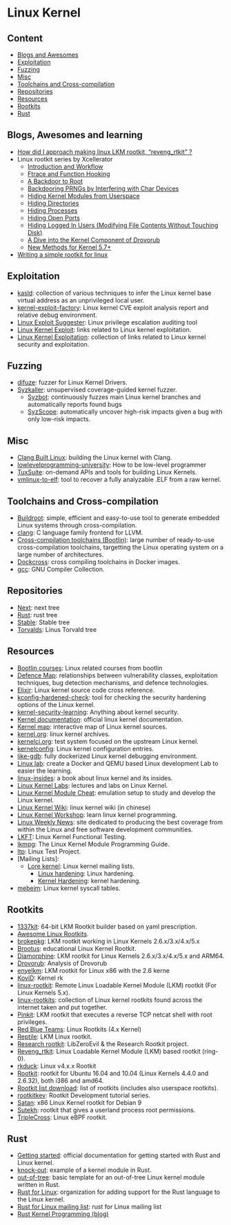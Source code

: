 # Linux Kernel

## Content

* [Blogs and Awesomes](#blogs-awesomes-and-learning)
* [Exploitation](#exploitation)
* [Fuzzing](#fuzzing)
* [Misc](#misc)
* [Toolchains and Cross-compilation](#toolchains-and-cross-compilation)
* [Repositories](#repositories)
* [Resources](#resources)
* [Rootkits](#rootkits)
* [Rust](#rust)

## Blogs, Awesomes and learning

* [How did I approach making linux LKM rootkit, “reveng_rtkit” ?][70]
* Linux rootkit series by Xcellerator
  * [Introduction and Workflow][51]
  * [Ftrace and Function Hooking][52]
  * [A Backdoor to Root][53]
  * [Backdooring PRNGs by Interfering with Char Devices][54]
  * [Hiding Kernel Modules from Userspace][55]
  * [Hiding Directories][56]
  * [Hiding Processes][57]
  * [Hiding Open Ports][58]
  * [Hiding Logged In Users (Modifying File Contents Without Touching Disk)][59]
  * [A Dive into the Kernel Component of Drovorub][60]
  * [New Methods for Kernel 5.7+][61]
* [Writing a simple rootkit for linux][87]

## Exploitation

* [kasld][1]: collection of various techniques to infer the Linux kernel base
  virtual address as an unprivileged local user.
* [kernel-exploit-factory][16]: Linux kernel CVE exploit analysis report and
  relative debug environment.
* [Linux Exploit Suggester][83]: Linux privilege escalation auditing tool
* [Linux Kernel Exploit][17]: links related to Linux kernel exploitation.
* [Linux Kernel Exploitation][18]: collection of links related to Linux kernel
  security and exploitation.

## Fuzzing

* [difuze][19]: fuzzer for Linux Kernel Drivers.
* [Syzkaller][20]: unsupervised coverage-guided kernel fuzzer.
  * [Syzbot][21]: continuously fuzzes main Linux kernel branches and
    automatically reports found bugs
  * [SyzScope][22]: automatically uncover high-risk impacts given a bug with
    only low-risk impacts.

## Misc

* [Clang Built Linux][23]: building the Linux kernel with Clang.
* [lowlevelprogramming-university][82]: How to be low-level programmer
* [TuxSuite][42]: on-demand APIs and tools for building Linux Kernels.
* [vmlinux-to-elf][86]: tool to recover a fully analyzable .ELF from a raw
  kernel.

## Toolchains and Cross-compilation

* [Buildroot][15]: simple, efficient and easy-to-use tool to generate embedded
  Linux systems through cross-compilation.
* [clang][11]: C language family frontend for LLVM.
* [Cross-compilation toolchains (Bootlin)][12]: large number of ready-to-use
  cross-compilation toolchains, targetting the Linux operating system on a large
  number of architectures.
* [Dockcross][14]: cross compiling toolchains in Docker images.
* [gcc][13]: GNU Compiler Collection.

## Repositories

* [Next][48]: next tree
* [Rust][49]: rust tree
* [Stable][47]: Stable tree
* [Torvalds][46]: Linus Torvald tree

## Resources

* [Bootlin courses][66]: Linux related courses from bootlin
* [Defence Map][24]: relationships between vulnerability classes, exploitation
  techniques, bug detection mechanisms, and defence technologies.
* [Elixir][40]: Linux kernel source code cross reference.
* [kconfig-hardened-check][25]: tool for checking the security hardening
  options of the Linux kernel.
* [kernel-security-learning][26]: Anything about kernel security.
* [Kernel documentation][27]: official linux kernel documentation.
* [Kernel map][67]: interactive map of Linux kernel sources.
* [kernel.org][28]: linux kernel archives.
* [kernelci.org][29]: test system focused on the upstream Linux kernel.
* [kernelconfig][30]: Linux kernel configuration entries.
* [like-gdb][31]: fully dockerized Linux kernel debugging environment.
* [Linux lab][85]: create a Docker and QEMU based Linux development Lab to
  easier the learning.
* [linux-insides][32]: a book about linux kernel and its insides.
* [Linux Kernel Labs][63]: lectures and labs on Linux Kernel.
* [Linux Kernel Module Cheat][33]: emulation setup to study and develop the
  Linux kernel.
* [Linux Kernel Wiki][84]: linux kernel wiki (in chinese)
* [Linux Kernel Workshop][65]: learn linux kernel programming.
* [Linux Weekly News][64]: site dedicated to producing the best coverage from
  within the Linux and free software development communities.
* [LKFT][34]: Linux Kernel Functional Testing.
* [lkmpg][35]: The Linux Kernel Module Programming Guide.
* [ltp][36]: Linux Test Project.
* [Mailing Lists]:
  * [Lore kernel][37]: Linux kernel mailing lists.
    * [Linux hardening][38]: Linux hardening.
    * [Kernel Hardening][39]: kernel hardening.
* [mebeim][62]: Linux kernel syscall tables.

## Rootkits

* [1337kit][81]: 64-bit LKM Rootkit builder based on yaml prescription.
* [Awesome Linux Rootkits][2].
* [brokepkg][77]: LKM rootkit working in Linux Kernels 2.6.x/3.x/4.x/5.x
* [Brootus][76]: educational Linux Kernel Rootkit.
* [Diamorphine][3]: LKM rootkit for Linux Kernels 2.6.x/3.x/4.x/5.x and
  ARM64.
* [Drovorub][50]: Analysis of Drovorub
* [enyelkm][78]: LKM rootkit for Linux x86 with the 2.6 kerne
* [KoviD][79]: Kernel rk
* [linux-rootkit][80]: Remote Linux Loadable Kernel Module (LKM) rootkit (For
  Linux Kernels 5.x).
* [linux-rootkits][75]: collection of Linux kernel rootkits found across the
  internet taken and put together.
* [Pinkit][4]: LKM rootkit that executes a reverse TCP netcat shell with root
  privileges.
* [Red Blue Teams][72]: Linux Rootkits (4.x Kernel)
* [Reptile][5]: LKM Linux rootkit.
* [Research rootkit][6]: LibZeroEvil & the Research Rootkit project.
* [Reveng_rtkit][69]: Linux Loadable Kernel Module (LKM) based rootkit (ring-0).
* [rkduck][73]: Linux v4.x.x Rootkit
* [Rootkit][7]: rootkit for Ubuntu 16.04 and 10.04 (Linux Kernels 4.4.0 and
  2.6.32), both i386 and amd64.
* [Rootkit list download][8]: list of rootkits (includes also userspace
  rootkits).
* [rootkitkev][74]: Rootkit Development tutorial series.
* [Satan][88]: x86 Linux Kernel rootkit for Debian 9 
* [Sutekh][9]: rootkit that gives a userland process root permissions.
* [TripleCross][10]: Linux eBPF rootkit.

## Rust

* [Getting started][45]: official documentation for getting started with Rust
  and Linux kernel.
* [knock-out][44]: example of a kernel module in Rust.
* [out-of-tree][68]: basic template for an out-of-tree Linux kernel module
  written in Rust.
* [Rust for Linux][43]: organization for adding support for the Rust language
  to the Linux kernel.
* [Rust for Linux mailing list][41]: rust for Linux mailing list
* [Rust Kernel Programming (blog)][71]

[1]: https://github.com/bcoles/kasld
[2]: https://github.com/milabs/awesome-linux-rootkits
[3]: https://github.com/m0nad/Diamorphine
[4]: https://github.com/PinkP4nther/Pinkit
[5]: https://github.com/f0rb1dd3n/Reptile
[6]: https://github.com/NoviceLive/research-rootkit
[7]: https://github.com/nurupo/rootkit
[8]: https://github.com/d30sa1/RootKits-List-Download
[9]: https://github.com/PinkP4nther/Sutekh
[10]: https://github.com/h3xduck/TripleCross
[11]: https://clang.llvm.org/
[12]: https://toolchains.bootlin.com/
[13]: https://gcc.gnu.org/
[14]: https://github.com/dockcross/dockcross
[15]: https://buildroot.org/
[16]: https://github.com/bsauce/kernel-exploit-factory
[17]: https://github.com/SecWiki/linux-kernel-exploits
[18]: https://github.com/xairy/linux-kernel-exploitation
[19]: https://github.com/ucsb-seclab/difuze
[20]: https://github.com/google/syzkaller
[21]: https://syzkaller.appspot.com/upstream
[22]: https://github.com/plummm/SyzScope
[23]: https://clangbuiltlinux.github.io/
[24]: https://github.com/a13xp0p0v/linux-kernel-defence-map
[25]: https://github.com/a13xp0p0v/kconfig-hardened-check
[26]: https://github.com/bsauce/kernel-security-learning
[27]: https://www.kernel.org/doc/html/latest/index.html
[28]: https://kernel.org/
[29]: https://kernelci.org/
[30]: https://www.kernelconfig.io/index.html
[31]: https://github.com/0xricksanchez/like-dbg
[32]: https://0xax.gitbooks.io/linux-insides/content/
[33]: https://github.com/cirosantilli/linux-kernel-module-cheat
[34]: https://lkft.linaro.org/
[35]: https://sysprog21.github.io/lkmpg/
[36]: https://github.com/linux-test-project/ltp
[37]: https://lore.kernel.org/
[38]: https://lore.kernel.org/linux-hardening/
[39]: https://lore.kernel.org/kernel-hardening/
[40]: https://lore.kernel.org/kernel-hardening/
[41]: https://lore.kernel.org/rust-for-linux/
[42]: https://tuxsuite.com/
[43]: https://github.com/Rust-for-Linux
[44]: https://github.com/jbaublitz/knock-out
[45]: https://docs.kernel.org/rust/quick-start.html
[46]: https://git.kernel.org/pub/scm/linux/kernel/git/torvalds/linux.git
[47]: https://git.kernel.org/pub/scm/linux/kernel/git/stable/linux.git/
[48]: https://git.kernel.org/pub/scm/linux/kernel/git/next/linux-next.git/
[49]: https://github.com/Rust-for-Linux/linux
[50]: https://access.redhat.com/articles/5320961
[51]: https://xcellerator.github.io/posts/linux_rootkits_01/
[52]: https://xcellerator.github.io/posts/linux_rootkits_02/
[53]: https://xcellerator.github.io/posts/linux_rootkits_03/
[54]: https://xcellerator.github.io/posts/linux_rootkits_04/
[55]: https://xcellerator.github.io/posts/linux_rootkits_05/
[56]: https://xcellerator.github.io/posts/linux_rootkits_06/
[57]: https://xcellerator.github.io/posts/linux_rootkits_07/
[58]: https://xcellerator.github.io/posts/linux_rootkits_08/
[59]: https://xcellerator.github.io/posts/linux_rootkits_09/
[60]: https://xcellerator.github.io/posts/linux_rootkits_10/
[61]: https://xcellerator.github.io/posts/linux_rootkits_11/
[62]: https://syscalls.mebeim.net/?table=x86/64/x64/v6.2
[63]: https://linux-kernel-labs.github.io/refs/heads/master/
[64]: https://lwn.net
[65]: https://lkw.readthedocs.io/en/latest/index.html
[66]: https://bootlin.com/training/
[67]: https://makelinux.github.io/kernel/map/
[68]: https://github.com/Rust-for-Linux/rust-out-of-tree-module
[69]: https://github.com/reveng007/reveng_rtkit
[70]: https://reveng007.github.io/blog/2022/03/08/reveng_rkit_detailed.html
[71]: https://coderjoshdk.github.io/posts/Rust-Kernel-Programming.html
[72]: https://github.com/pentesteracademy/linux-rootkits-red-blue-teams/tree/master
[73]: https://github.com/QuokkaLight/rkduck
[74]: https://github.com/SourceCodeDeleted/rootkitdev-linux/tree/master
[75]: https://github.com/R3x/linux-rootkits
[76]: https://github.com/dsmatter/brootus
[77]: https://github.com/R3tr074/brokepkg
[78]: https://github.com/therealdreg/enyelkm
[79]: https://github.com/carloslack/KoviD
[80]: https://github.com/Zhang1933/linux-rootkit
[81]: https://github.com/lukasbalazik123/1337kit
[82]: https://github.com/gurugio/lowlevelprogramming-university
[83]: https://github.com/The-Z-Labs/linux-exploit-suggester
[84]: https://github.com/0voice/linux_kernel_wiki
[85]: https://github.com/tinyclub/linux-lab
[86]: https://github.com/marin-m/vmlinux-to-elf
[87]: https://0x00sec.org/t/writing-a-simple-rootkit-for-linux/29034
[88]: https://github.com/aesophor/satan
